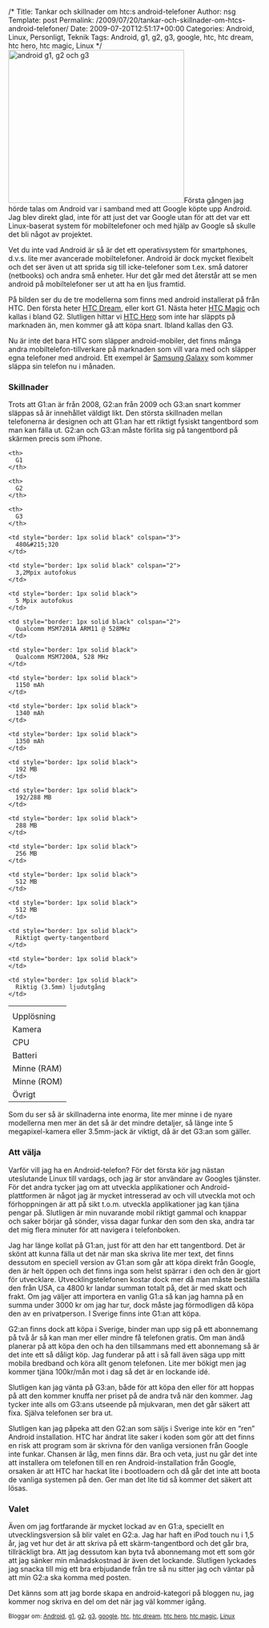 /*
 Title: Tankar och skillnader om htc:s android-telefoner
 Author: nsg
 Template: post
 Permalink: /2009/07/20/tankar-och-skillnader-om-htcs-android-telefoner/
 Date: 2009-07-20T12:51:17+00:00
 Categories: Android, Linux, Personligt, Teknik
 Tags: Android, g1, g2, g3, google, htc, htc dream, htc hero, htc magic, Linux
*/
<img class="alignright size-full wp-image-704" title="android g1, g2 och g3" src="http://nsg.cc/wp-content/uploads/2009/07/g1-g2-g3.png" alt="android g1, g2 och g3" width="351" height="305" />Första gången jag hörde talas om Android var i samband med att Google köpte upp Android. Jag blev direkt glad, inte för att just det var Google utan för att det var ett Linux-baserat system för mobiltelefoner och med hjälp av Google så skulle det bli något av projektet.

Vet du inte vad Android är så är det ett operativsystem för smartphones, d.v.s. lite mer avancerade mobiltelefoner. Android är dock mycket flexibelt och det ser även ut att sprida sig till icke-telefoner som t.ex. små datorer (netbooks) och andra små enheter. Hur det går med det återstår att se men android på mobiltelefoner ser ut att ha en ljus framtid.

På bilden ser du de tre modellerna som finns med android installerat på från HTC. Den första heter [HTC Dream][1], eller kort G1. Nästa heter [HTC Magic][2] och kallas i bland G2. Slutligen hittar vi [HTC Hero][3] som inte har släppts på marknaden än, men kommer gå att köpa snart. Ibland kallas den G3.

Nu är inte det bara HTC som släpper android-mobiler, det finns många andra mobiltelefon-tillverkare på marknaden som vill vara med och släpper egna telefoner med android. Ett exempel är [Samsung Galaxy][4] som kommer släppa sin telefon nu i månaden.

### Skillnader

Trots att G1:an är från 2008, G2:an från 2009 och G3:an snart kommer släppas så är innehållet väldigt likt. Den största skillnaden mellan telefonerna är designen och att G1:an har ett riktigt fysiskt tangentbord som man kan fälla ut. G2:an och G3:an måste förlita sig på tangentbord på skärmen precis som iPhone.

<table border="0">
  <tr>
    <th>
    </th>
    
    <th>
      G1
    </th>
    
    <th>
      G2
    </th>
    
    <th>
      G3
    </th>
  </tr>
  
  <tr>
    <td>
      Upplösning
    </td>
    
    <td style="border: 1px solid black" colspan="3">
      480&#215;320
    </td>
  </tr>
  
  <tr>
    <td>
      Kamera
    </td>
    
    <td style="border: 1px solid black" colspan="2">
      3,2Mpix autofokus
    </td>
    
    <td style="border: 1px solid black">
      5 Mpix autofokus
    </td>
  </tr>
  
  <tr>
    <td>
      CPU
    </td>
    
    <td style="border: 1px solid black" colspan="2">
      Qualcomm MSM7201A ARM11 @ 528MHz
    </td>
    
    <td style="border: 1px solid black">
      Qualcomm MSM7200A, 528 MHz
    </td>
  </tr>
  
  <tr>
    <td>
      Batteri
    </td>
    
    <td style="border: 1px solid black">
      1150 mAh
    </td>
    
    <td style="border: 1px solid black">
      1340 mAh
    </td>
    
    <td style="border: 1px solid black">
      1350 mAh
    </td>
  </tr>
  
  <tr>
    <td>
      Minne (RAM)
    </td>
    
    <td style="border: 1px solid black">
      192 MB
    </td>
    
    <td style="border: 1px solid black">
      192/288 MB
    </td>
    
    <td style="border: 1px solid black">
      288 MB
    </td>
  </tr>
  
  <tr>
    <td>
      Minne (ROM)
    </td>
    
    <td style="border: 1px solid black">
      256 MB
    </td>
    
    <td style="border: 1px solid black">
      512 MB
    </td>
    
    <td style="border: 1px solid black">
      512 MB
    </td>
  </tr>
  
  <tr>
    <td>
      Övrigt
    </td>
    
    <td style="border: 1px solid black">
      Riktigt qwerty-tangentbord
    </td>
    
    <td style="border: 1px solid black">
    </td>
    
    <td style="border: 1px solid black">
      Riktig (3.5mm) ljudutgång
    </td>
  </tr>
</table>

Som du ser så är skillnaderna inte enorma, lite mer minne i de nyare modellerna men mer än det så är det mindre detaljer, så länge inte 5 megapixel-kamera eller 3.5mm-jack är viktigt, då är det G3:an som gäller.

### Att välja

Varför vill jag ha en Android-telefon? För det första kör jag nästan uteslutande Linux till vardags, och jag är stor användare av Googles tjänster. För det andra tycker jag om att utveckla applikationer och Android-plattformen är något jag är mycket intresserad av och vill utveckla mot och förhoppningen är att på sikt t.o.m. utveckla applikationer jag kan tjäna pengar på. Slutligen är min nuvarande mobil riktigt gammal och knappar och saker börjar gå sönder, vissa dagar funkar den som den ska, andra tar det mig flera minuter för att navigera i telefonboken.

Jag har länge kollat på G1:an, just för att den har ett tangentbord. Det är skönt att kunna fälla ut det när man ska skriva lite mer text, det finns dessutom en speciell version av G1:an som går att köpa direkt från Google, den är helt öppen och det finns inga som helst spärrar i den och den är gjort för utvecklare. Utvecklingstelefonen kostar dock mer då man måste beställa den från USA, ca 4800 kr landar summan totalt på, det är med skatt och frakt. Om jag väljer att importera en vanlig G1:a så kan jag hamna på en summa under 3000 kr om jag har tur, dock måste jag förmodligen då köpa den av en privatperson. I Sverige finns inte G1:an att köpa.

G2:an finns dock att köpa i Sverige, binder man upp sig på ett abonnemang på två år så kan man mer eller mindre få telefonen gratis. Om man ändå planerar på att köpa den och ha den tillsammans med ett abonnemang så är det inte ett så dåligt köp. Jag funderar på att i så fall även säga upp mitt mobila bredband och köra allt genom telefonen. Lite mer bökigt men jag kommer tjäna 100kr/mån mot i dag så det är en lockande idé.

Slutligen kan jag vänta på G3:an, både för att köpa den eller för att hoppas på att den kommer knuffa ner priset på de andra två när den kommer. Jag tycker inte alls om G3:ans utseende på mjukvaran, men det går säkert att fixa. Själva telefonen ser bra ut.

Slutligen kan jag påpeka att den G2:an som säljs i Sverige inte kör en &#8220;ren&#8221; Android installation. HTC har ändrat lite saker i koden som gör att det finns en risk att program som är skrivna för den vanliga versionen från Google inte funkar. Chansen är låg, men finns där. Bra och veta, just nu går det inte att installera om telefonen till en ren Android-installation från Google, orsaken är att HTC har hackat lite i bootloadern och då går det inte att boota de vanliga systemen på den. Ger man det lite tid så kommer det säkert att lösas.

### Valet

Även om jag fortfarande är mycket lockad av en G1:a, speciellt en utvecklingsversion så blir valet en G2:a. Jag har haft en iPod touch nu i 1,5 år, jag vet hur det är att skriva på ett skärm-tangentbord och det går bra, tillräckligt bra. Att jag dessutom kan byta två abonnemang mot ett som gör att jag sänker min månadskostnad är även det lockande. Slutligen lyckades jag snacka till mig ett bra erbjudande från tre så nu sitter jag och väntar på att min G2:a ska komma med posten.

Det känns som att jag borde skapa en android-kategori på bloggen nu, jag kommer nog skriva en del om det när jag väl kommer igång.

<small> <p class='technorati-tags'>
  Bloggar om: <a class='technorati-link' href='http://bloggar.se/om/Android' rel='tag' target='_self'>Android</a>, <a class='technorati-link' href='http://bloggar.se/om/g1' rel='tag' target='_self'>g1</a>, <a class='technorati-link' href='http://bloggar.se/om/g2' rel='tag' target='_self'>g2</a>, <a class='technorati-link' href='http://bloggar.se/om/g3' rel='tag' target='_self'>g3</a>, <a class='technorati-link' href='http://bloggar.se/om/google' rel='tag' target='_self'>google</a>, <a class='technorati-link' href='http://bloggar.se/om/htc' rel='tag' target='_self'>htc</a>, <a class='technorati-link' href='http://bloggar.se/om/htc+dream' rel='tag' target='_self'>htc dream</a>, <a class='technorati-link' href='http://bloggar.se/om/htc+hero' rel='tag' target='_self'>htc hero</a>, <a class='technorati-link' href='http://bloggar.se/om/htc+magic' rel='tag' target='_self'>htc magic</a>, <a class='technorati-link' href='http://bloggar.se/om/Linux' rel='tag' target='_self'>Linux</a>
</p></small>

 [1]: http://en.wikipedia.org/wiki/Htc_dream
 [2]: http://en.wikipedia.org/wiki/HTC_Magic
 [3]: http://en.wikipedia.org/wiki/HTC_Hero
 [4]: http://en.wikipedia.org/wiki/Samsung_Galaxy "Samsung Galaxy"